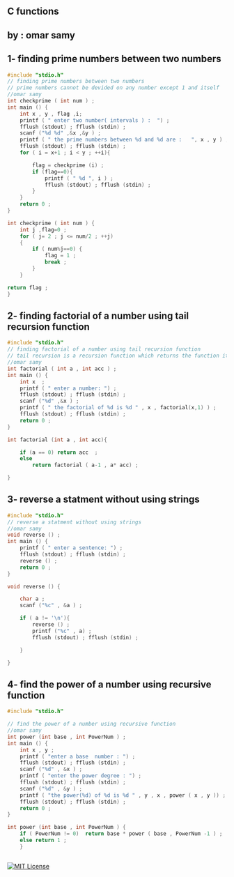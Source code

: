
## C functions   


## by : omar samy


## 1- finding prime numbers between two numbers 

```c code
#include "stdio.h"
// finding prime numbers between two numbers
// prime numbers cannot be devided on any number except 1 and itself
//omar samy
int checkprime ( int num ) ;
int main () {
	int x , y , flag ,i;
	printf ( " enter two number( intervals ) :  ") ;
	fflush (stdout) ; fflush (stdin) ;
	scanf ("%d %d" ,&x ,&y ) ;
	printf ( " the prime numbers between %d and %d are :   ", x , y ) ;
	fflush (stdout) ; fflush (stdin) ;
	for ( i = x+1 ; i < y ; ++i){

		flag = checkprime (i) ;
		if (flag==0){
			printf ( " %d ", i ) ;
			fflush (stdout) ; fflush (stdin) ;
		}
	}
	return 0 ;
}

int checkprime ( int num ) {
	int j ,flag=0 ;
	for ( j= 2 ; j <= num/2 ; ++j)
	{
		if ( num%j==0) {
			flag = 1 ;
			break ;
		}
	}

return flag ;
}


```
## 2- finding factorial of a number using tail recursion function

```c code
#include "stdio.h"
// finding factorial of a number using tail recursion function
// tail recursion is a recursion function which returns the function itself
//omar samy
int factorial ( int a , int acc ) ;
int main () {
	int x  ;
	printf ( " enter a number: ") ;
	fflush (stdout) ; fflush (stdin) ;
	scanf ("%d" ,&x ) ;
	printf ( " the factorial of %d is %d " , x , factorial(x,1) ) ;
	fflush (stdout) ; fflush (stdin) ;
	return 0 ;
}

int factorial (int a , int acc){

	if (a == 0) return acc  ;
	else
		return factorial ( a-1 , a* acc) ;

}

```

## 3-  reverse a statment without using strings

```c code
#include "stdio.h"
// reverse a statment without using strings
//omar samy
void reverse () ;
int main () {
	printf ( " enter a sentence: ") ;
	fflush (stdout) ; fflush (stdin) ;
	reverse () ;
	return 0 ;
}

void reverse () {

	char a ;
	scanf ("%c" , &a ) ;

	if ( a != '\n'){
		reverse () ;
		printf ("%c" , a) ;
		fflush (stdout) ; fflush (stdin) ;

	}

}


```
## 4- find the power of a number using recursive function

```c code
#include "stdio.h"

// find the power of a number using recursive function
//omar samy
int power (int base , int PowerNum ) ;
int main () {
	int x , y ;
	printf ( "enter a base  number : ") ;
	fflush (stdout) ; fflush (stdin) ;
	scanf ("%d" , &x ) ;
	printf ( "enter the power degree : ") ;
	fflush (stdout) ; fflush (stdin) ;
	scanf ("%d" , &y ) ;
	printf ( "the power(%d) of %d is %d " , y , x , power ( x , y )) ;
	fflush (stdout) ; fflush (stdin) ;
	return 0 ;
}

int power (int base , int PowerNum ) {
	if ( PowerNum != 0)  return base * power ( base , PowerNum -1 ) ;
	else return 1 ;
	}



```
[![MIT License](https://img.shields.io/badge/go%20to%20screenshots-1A5BE2)]()



